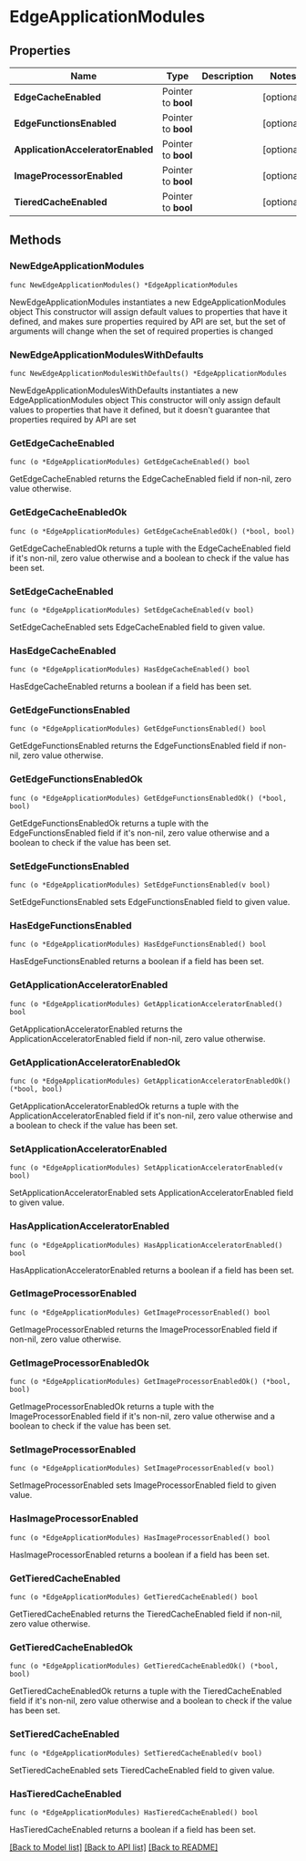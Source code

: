 # EdgeApplicationModules

## Properties

Name | Type | Description | Notes
------------ | ------------- | ------------- | -------------
**EdgeCacheEnabled** | Pointer to **bool** |  | [optional] 
**EdgeFunctionsEnabled** | Pointer to **bool** |  | [optional] 
**ApplicationAcceleratorEnabled** | Pointer to **bool** |  | [optional] 
**ImageProcessorEnabled** | Pointer to **bool** |  | [optional] 
**TieredCacheEnabled** | Pointer to **bool** |  | [optional] 

## Methods

### NewEdgeApplicationModules

`func NewEdgeApplicationModules() *EdgeApplicationModules`

NewEdgeApplicationModules instantiates a new EdgeApplicationModules object
This constructor will assign default values to properties that have it defined,
and makes sure properties required by API are set, but the set of arguments
will change when the set of required properties is changed

### NewEdgeApplicationModulesWithDefaults

`func NewEdgeApplicationModulesWithDefaults() *EdgeApplicationModules`

NewEdgeApplicationModulesWithDefaults instantiates a new EdgeApplicationModules object
This constructor will only assign default values to properties that have it defined,
but it doesn't guarantee that properties required by API are set

### GetEdgeCacheEnabled

`func (o *EdgeApplicationModules) GetEdgeCacheEnabled() bool`

GetEdgeCacheEnabled returns the EdgeCacheEnabled field if non-nil, zero value otherwise.

### GetEdgeCacheEnabledOk

`func (o *EdgeApplicationModules) GetEdgeCacheEnabledOk() (*bool, bool)`

GetEdgeCacheEnabledOk returns a tuple with the EdgeCacheEnabled field if it's non-nil, zero value otherwise
and a boolean to check if the value has been set.

### SetEdgeCacheEnabled

`func (o *EdgeApplicationModules) SetEdgeCacheEnabled(v bool)`

SetEdgeCacheEnabled sets EdgeCacheEnabled field to given value.

### HasEdgeCacheEnabled

`func (o *EdgeApplicationModules) HasEdgeCacheEnabled() bool`

HasEdgeCacheEnabled returns a boolean if a field has been set.

### GetEdgeFunctionsEnabled

`func (o *EdgeApplicationModules) GetEdgeFunctionsEnabled() bool`

GetEdgeFunctionsEnabled returns the EdgeFunctionsEnabled field if non-nil, zero value otherwise.

### GetEdgeFunctionsEnabledOk

`func (o *EdgeApplicationModules) GetEdgeFunctionsEnabledOk() (*bool, bool)`

GetEdgeFunctionsEnabledOk returns a tuple with the EdgeFunctionsEnabled field if it's non-nil, zero value otherwise
and a boolean to check if the value has been set.

### SetEdgeFunctionsEnabled

`func (o *EdgeApplicationModules) SetEdgeFunctionsEnabled(v bool)`

SetEdgeFunctionsEnabled sets EdgeFunctionsEnabled field to given value.

### HasEdgeFunctionsEnabled

`func (o *EdgeApplicationModules) HasEdgeFunctionsEnabled() bool`

HasEdgeFunctionsEnabled returns a boolean if a field has been set.

### GetApplicationAcceleratorEnabled

`func (o *EdgeApplicationModules) GetApplicationAcceleratorEnabled() bool`

GetApplicationAcceleratorEnabled returns the ApplicationAcceleratorEnabled field if non-nil, zero value otherwise.

### GetApplicationAcceleratorEnabledOk

`func (o *EdgeApplicationModules) GetApplicationAcceleratorEnabledOk() (*bool, bool)`

GetApplicationAcceleratorEnabledOk returns a tuple with the ApplicationAcceleratorEnabled field if it's non-nil, zero value otherwise
and a boolean to check if the value has been set.

### SetApplicationAcceleratorEnabled

`func (o *EdgeApplicationModules) SetApplicationAcceleratorEnabled(v bool)`

SetApplicationAcceleratorEnabled sets ApplicationAcceleratorEnabled field to given value.

### HasApplicationAcceleratorEnabled

`func (o *EdgeApplicationModules) HasApplicationAcceleratorEnabled() bool`

HasApplicationAcceleratorEnabled returns a boolean if a field has been set.

### GetImageProcessorEnabled

`func (o *EdgeApplicationModules) GetImageProcessorEnabled() bool`

GetImageProcessorEnabled returns the ImageProcessorEnabled field if non-nil, zero value otherwise.

### GetImageProcessorEnabledOk

`func (o *EdgeApplicationModules) GetImageProcessorEnabledOk() (*bool, bool)`

GetImageProcessorEnabledOk returns a tuple with the ImageProcessorEnabled field if it's non-nil, zero value otherwise
and a boolean to check if the value has been set.

### SetImageProcessorEnabled

`func (o *EdgeApplicationModules) SetImageProcessorEnabled(v bool)`

SetImageProcessorEnabled sets ImageProcessorEnabled field to given value.

### HasImageProcessorEnabled

`func (o *EdgeApplicationModules) HasImageProcessorEnabled() bool`

HasImageProcessorEnabled returns a boolean if a field has been set.

### GetTieredCacheEnabled

`func (o *EdgeApplicationModules) GetTieredCacheEnabled() bool`

GetTieredCacheEnabled returns the TieredCacheEnabled field if non-nil, zero value otherwise.

### GetTieredCacheEnabledOk

`func (o *EdgeApplicationModules) GetTieredCacheEnabledOk() (*bool, bool)`

GetTieredCacheEnabledOk returns a tuple with the TieredCacheEnabled field if it's non-nil, zero value otherwise
and a boolean to check if the value has been set.

### SetTieredCacheEnabled

`func (o *EdgeApplicationModules) SetTieredCacheEnabled(v bool)`

SetTieredCacheEnabled sets TieredCacheEnabled field to given value.

### HasTieredCacheEnabled

`func (o *EdgeApplicationModules) HasTieredCacheEnabled() bool`

HasTieredCacheEnabled returns a boolean if a field has been set.


[[Back to Model list]](../README.md#documentation-for-models) [[Back to API list]](../README.md#documentation-for-api-endpoints) [[Back to README]](../README.md)


